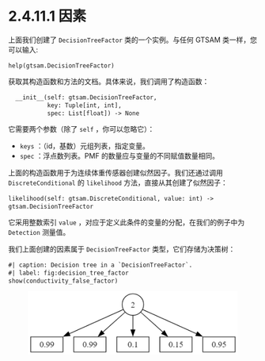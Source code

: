 # 2.4.11.1 因素

上面我们创建了 `DecisionTreeFactor` 类的一个实例。与任何 GTSAM 类一样，您可以输入:

```
help(gtsam.DecisionTreeFactor)
```

获取其构造函数和方法的文档。具体来说，我们调用了构造函数：

```
  __init__(self: gtsam.DecisionTreeFactor, 
           key: Tuple[int, int], 
           spec: List[float]) -> None
```

它需要两个参数（除了 `self` ，你可以忽略它）：

* `keys` ：（id，基数）元组列表，指定变量。
* `spec` ：浮点数列表。PMF 的数量应与变量的不同赋值数量相同。

上面的构造函数用于为连续体重传感器创建似然因子。我们还通过调用 `DiscreteConditional` 的 `likelihood` 方法，直接从其创建了似然因子：

```
likelihood(self: gtsam.DiscreteConditional, value: int) -> gtsam.DecisionTreeFactor
```

它采用整数索引 `value` ，对应于定义此条件的变量的分配，在我们的例子中为 `Detection` 测量值。

我们上面创建的因素属于 `DecisionTreeFactor` 类型，它们存储为决策树：

```
#| caption: Decision tree in a `DecisionTreeFactor`.
#| label: fig:decision_tree_factor
show(conductivity_false_factor)
```

<figure><img src="../../../.gitbook/assets/image.png" alt=""><figcaption></figcaption></figure>
